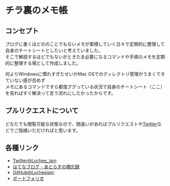 # チラ裏のメモ帳

## コンセプト

ブログに書くほどののことでもないメモが累積していく日々で定期的に整理して自身のチートシートとしたいと考えていました。  
そこで解説するほどでもないがときたま必要になるコマンドや手順のメモを定期的に整理する場として作成しました。

何よりWindowsに慣れすぎたせいかMac OSでのディレクトリ管理がうまくできていない感が否めず  
メモにあるコマンドですら都度ググっている状況で自身のチートシート（ここ）を見ればすぐ解決って言う流れにしたかったからです。

## プルリクエストについて

どなたでも閲覧可能な状態なので、間違いがあればプルリクエストや[Twitter](https://twitter.com/Lychee_jam)などでご指摘いただければと思います。

## 各種リンク

* [Twitter@Lychee_jam](https://twitter.com/Lychee_jam)
* [はてなブログ - あとらすの備忘録](https://kitigai.hatenablog.com)
* [GitHub@Lycheejam](https://github.com/Lycheejam)
* [ポートフォリオ](https://kitigai.org)
